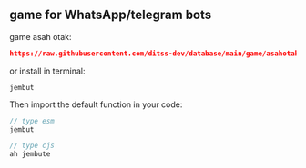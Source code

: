 ## game for WhatsApp/telegram bots

game asah otak:
```json
https://raw.githubusercontent.com/ditss-dev/database/main/game/asahotak.json
```
or install in terminal:
```
jembut
```

Then import the default function in your code:
```ts 
// type esm
jembut
```

```js
// type cjs
ah jembute
```
